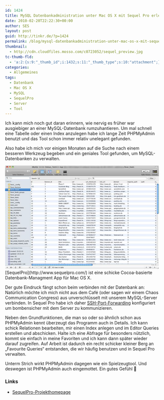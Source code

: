 ```yaml
---
id: 1424
title: MySQL Datenbankadministration unter Mac OS X mit Sequel Pro erledigen
date: 2010-02-20T22:22:30+00:00
author: SES
layout: post
guid: http://tinkr.de/?p=1424
permalink: /blog/mysql-datenbankadministration-unter-mac-os-x-mit-sequel-pro-erledigen/
thumbnail:
  - http://cdn.cloudfiles.mosso.com/c0723052/sequel_preview.jpg
tc-thumb-fld:
  - 'a:2:{s:9:"_thumb_id";i:1432;s:11:"_thumb_type";s:10:"attachment";}'
categories:
  - Allgemeines
tags:
  - Datenbank
  - Mac OS X
  - MySQL
  - SequelPro
  - Server
  - Tool
---
```

Ich kann mich noch gut daran erinnern, wie nervig es früher war ausgiebiger an einer MySQL-Datenbank rumzuhantieren. Um mal schnell eine Tabelle oder einen Index anzulegen habe ich lange Zeit PHPMyAdmin benutzt und das Tool schon immer relativ unelegant gefunden.

Also habe ich mich vor einigen Monaten auf die Suche nach einem besseren Werkzeug begeben und ein geniales Tool gefunden, um MySQL-Datenbanken zu verwalten.

<img loading="lazy" src="/assets/2010/02/sequel-pro.jpg" alt="" title="sequel-pro"   />
[SequelPro](http://www.sequelpro.com/) ist eine schicke Cocoa-basierte Datenbank-Managment App für Mac OS X.

Der gute Eindruck fängt schon beim verbinden mit der Datenbank an: Natürlich möchte ich mich nicht aus dem Café (oder sagen wir einem Chaos Communication Congress) aus unverschlüsselt mit unserem MySQL-Server verbinden. In Sequel Pro habe ich daher [SSH-Port-Forwarding](http://www.ssh.com/support/documentation/online/ssh/adminguide/32/Port_Forwarding.html) konfiguriert um bombensicher mit dem Server zu kommunizieren.

Neben den Grundfunktionen, die man so oder so ähnlich schon aus PHPMyAdmin kennt überzeugt das Programm auch in Details. Ich kann schick Relationen bearbeiten, mir einen Index anlegen und im Editor Queries erstellen und abschicken. Halte ich eine Abfrage für besonders nützlich, kommt sie einfach in meine Favoriten und ich kann dann später wieder darauf zugreifen. Auf Arbeit ist dadurch ein recht schicker kleiner Berg an &#8222;Favourite Queries&#8220; entstanden, die wir häufig benutzen und in Sequel Pro verwalten.

Unterm Strich wirkt PHPMyAdmin dagegen wie ein Spielzeugtool. Und deswegen ist PHPMyAdmin auch eingemottet. Ein gutes Gefühl 🙂

### Links

  * <a href="http://www.sequelpro.com/" target="_blank"><a href="http://www.sequelpro.com/">SequelPro-Projekthomepage</a></a>
